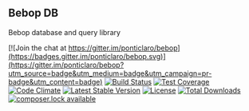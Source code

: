 Bebop DB
---

Bebop database and query library

[![Join the chat at https://gitter.im/ponticlaro/bebop](https://badges.gitter.im/ponticlaro/bebop.svg)](https://gitter.im/ponticlaro/bebop?utm_source=badge&utm_medium=badge&utm_campaign=pr-badge&utm_content=badge)
[![Build Status](https://travis-ci.org/ponticlaro/bebop-db.svg?branch=master)](https://travis-ci.org/ponticlaro/bebop-db)
[![Test Coverage](https://codeclimate.com/github/ponticlaro/bebop-db/badges/coverage.svg)](https://codeclimate.com/github/ponticlaro/bebop-db/coverage)
[![Code Climate](https://codeclimate.com/github/ponticlaro/bebop-db/badges/gpa.svg)](https://codeclimate.com/github/ponticlaro/bebop-db)
[![Latest Stable Version](https://poser.pugx.org/ponticlaro/bebop-db/v/stable.png)](https://packagist.org/packages/ponticlaro/bebop-db)
[![License](https://poser.pugx.org/ponticlaro/bebop-db/license.png)](https://packagist.org/packages/ponticlaro/bebop-db)
[![Total Downloads](https://poser.pugx.org/ponticlaro/bebop-db/downloads.png)](https://packagist.org/packages/ponticlaro/bebop-db)
[![composer.lock available](https://poser.pugx.org/ponticlaro/bebop-db/composerlock)](https://packagist.org/packages/ponticlaro/bebop-db)